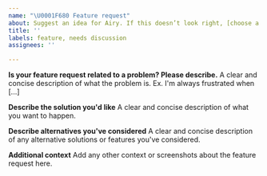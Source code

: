 ```yaml
---
name: "\U0001F680 Feature request"
about: Suggest an idea for Airy. If this doesn’t look right, [choose a different type](https://github.com/airyhq/airy/issues/new/choose).
title: ''
labels: feature, needs discussion
assignees: ''

---
```


**Is your feature request related to a problem? Please describe.**
A clear and concise description of what the problem is. Ex. I'm always frustrated when [...]

**Describe the solution you'd like**
A clear and concise description of what you want to happen.

**Describe alternatives you've considered**
A clear and concise description of any alternative solutions or features you've considered.

**Additional context**
Add any other context or screenshots about the feature request here.
